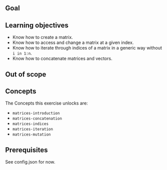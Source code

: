 ## Goal

## Learning objectives

- Know how to create a matrix.
- Know how to access and change a matrix at a given index.
- Know how to iterate through indices of a matrix in a generic way without `i in 1:n`.
- Know how to concatenate matrices and vectors.

## Out of scope

## Concepts

The Concepts this exercise unlocks are:

- `matrices-introduction`
- `matrices-concatenation`
- `matrices-indices`
- `matrices-iteration`
- `matrices-mutation`

## Prerequisites

See config.json for now.
